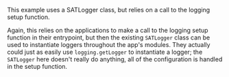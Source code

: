 This example uses a SATLogger class, but relies on a call to the logging setup function.

Again, this relies on the applications to make a call to the logging setup function in their entrypoint,
but then the existing `SATLogger` class can be used to instantiate loggers throughout the app's modules.
They actually could just as easily use `logging.getLogger` to instantiate a logger; the `SATLogger` here doesn't
really do anything, all of the configuration is handled in the setup function.
